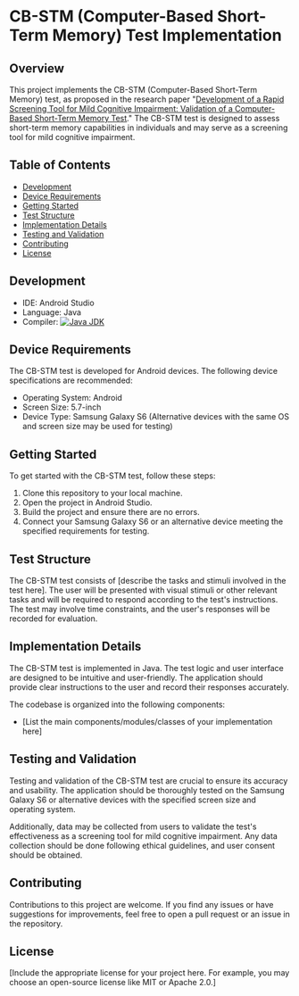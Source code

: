 # CB-STM (Computer-Based Short-Term Memory) Test Implementation

## Overview

This project implements the CB-STM (Computer-Based Short-Term Memory) test, as proposed in the research paper "[Development of a Rapid Screening Tool for Mild Cognitive Impairment: Validation of a Computer-Based Short-Term Memory Test](https://www.semanticscholar.org/paper/Development-of-a-Rapid-Screening-Tool-for-Mild-of-a-Yip-Chen/179e50de6f610f9669064fbf57832a6f9915bc20)." The CB-STM test is designed to assess short-term memory capabilities in individuals and may serve as a screening tool for mild cognitive impairment.

## Table of Contents

- [Development](#development)
- [Device Requirements](#device-requirements)
- [Getting Started](#getting-started)
- [Test Structure](#test-structure)
- [Implementation Details](#implementation-details)
- [Testing and Validation](#testing-and-validation)
- [Contributing](#contributing)
- [License](#license)

## Development

- IDE: Android Studio
- Language: Java
- Compiler: [![Java JDK](https://img.shields.io/badge/Java%20JDK-11-blue)](https://www.oracle.com/java/technologies/javase-jdk11-downloads.html)

## Device Requirements

The CB-STM test is developed for Android devices. The following device specifications are recommended:

- Operating System: Android
- Screen Size: 5.7-inch
- Device Type: Samsung Galaxy S6 (Alternative devices with the same OS and screen size may be used for testing)

## Getting Started

To get started with the CB-STM test, follow these steps:

1. Clone this repository to your local machine.
2. Open the project in Android Studio.
3. Build the project and ensure there are no errors.
4. Connect your Samsung Galaxy S6 or an alternative device meeting the specified requirements for testing.

## Test Structure

The CB-STM test consists of [describe the tasks and stimuli involved in the test here]. The user will be presented with visual stimuli or other relevant tasks and will be required to respond according to the test's instructions. The test may involve time constraints, and the user's responses will be recorded for evaluation.

## Implementation Details

The CB-STM test is implemented in Java. The test logic and user interface are designed to be intuitive and user-friendly. The application should provide clear instructions to the user and record their responses accurately.

The codebase is organized into the following components:

- [List the main components/modules/classes of your implementation here]

## Testing and Validation

Testing and validation of the CB-STM test are crucial to ensure its accuracy and usability. The application should be thoroughly tested on the Samsung Galaxy S6 or alternative devices with the specified screen size and operating system.

Additionally, data may be collected from users to validate the test's effectiveness as a screening tool for mild cognitive impairment. Any data collection should be done following ethical guidelines, and user consent should be obtained.

## Contributing

Contributions to this project are welcome. If you find any issues or have suggestions for improvements, feel free to open a pull request or an issue in the repository.

## License

[Include the appropriate license for your project here. For example, you may choose an open-source license like MIT or Apache 2.0.]

